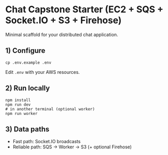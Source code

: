 # Chat Capstone Starter (EC2 + SQS + Socket.IO + S3 + Firehose)

Minimal scaffold for your distributed chat application.

## 1) Configure
```
cp .env.example .env
```
Edit `.env` with your AWS resources.

## 2) Run locally
```
npm install
npm run dev
# in another terminal (optional worker)
npm run worker
```

## 3) Data paths
- Fast path: Socket.IO broadcasts
- Reliable path: SQS -> Worker -> S3 (+ optional Firehose)
